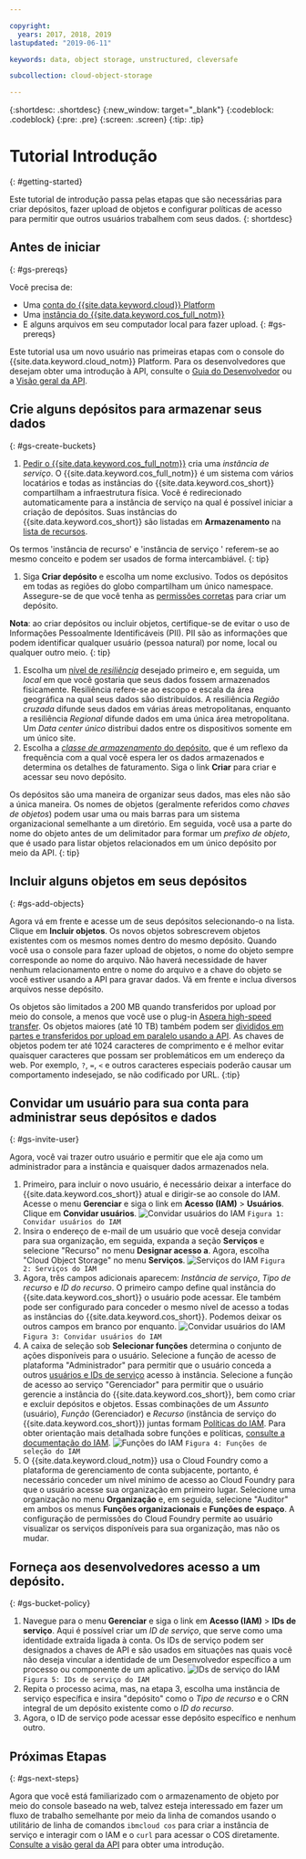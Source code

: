 ```yaml
---

copyright:
  years: 2017, 2018, 2019
lastupdated: "2019-06-11"

keywords: data, object storage, unstructured, cleversafe

subcollection: cloud-object-storage

---
```

{:shortdesc: .shortdesc}
{:new_window: target="_blank"}
{:codeblock: .codeblock}
{:pre: .pre}
{:screen: .screen}
{:tip: .tip}


# Tutorial Introdução
{: #getting-started}

Este tutorial de introdução passa pelas etapas que são necessárias para criar depósitos, fazer upload de objetos e configurar políticas de acesso para permitir que outros usuários trabalhem com seus dados.
{: shortdesc}

## Antes de iniciar
{: #gs-prereqs}

Você precisa de:
  * Uma [conta do {{site.data.keyword.cloud}} Platform](https://cloud.ibm.com)
  * Uma [instância do {{site.data.keyword.cos_full_notm}}](/docs/services/cloud-object-storage/basics?topic=cloud-object-storage-provision)
  * E alguns arquivos em seu computador local para fazer upload.
{: #gs-prereqs}

 Este tutorial usa um novo usuário nas primeiras etapas com o console do {{site.data.keyword.cloud_notm}} Platform. Para os desenvolvedores que desejam obter uma introdução à API, consulte o [Guia do Desenvolvedor](/docs/services/cloud-object-storage/basics?topic=cloud-object-storage-gs-dev) ou a [Visão geral da API](/docs/services/cloud-object-storage/api-reference?topic=cloud-object-storage-compatibility-api).

## Crie alguns depósitos para armazenar seus dados
{: #gs-create-buckets}

  1. [Pedir o {{site.data.keyword.cos_full_notm}}](/docs/services/cloud-object-storage/basics?topic=cloud-object-storage-provision) cria uma _instância de serviço_. O {{site.data.keyword.cos_full_notm}} é um sistema com vários locatários e todas as instâncias do {{site.data.keyword.cos_short}} compartilham a infraestrutura física. Você é redirecionado automaticamente para a instância de serviço na qual é possível iniciar a criação de depósitos. Suas instâncias do {{site.data.keyword.cos_short}} são listadas em **Armazenamento** na [lista de recursos](https://cloud.ibm.com/resources).

Os termos 'instância de recurso' e 'instância de serviço ' referem-se ao mesmo conceito e podem ser usados de forma intercambiável.
{: tip}

  1. Siga **Criar depósito** e escolha um nome exclusivo. Todos os depósitos em todas as regiões do globo compartilham um único namespace. Assegure-se de que você tenha as [permissões corretas](/docs/services/cloud-object-storage/iam?topic=cloud-object-storage-iam-bucket-permissions) para criar um depósito.

  **Nota**: ao criar depósitos ou incluir objetos, certifique-se de evitar o uso de Informações Pessoalmente Identificáveis (PII). PII são as informações que podem identificar qualquer usuário (pessoa natural) por nome, local ou qualquer outro meio.
  {: tip}

  1. Escolha um [nível de _resiliência_](/docs/services/cloud-object-storage/basics?topic=cloud-object-storage-endpoints) desejado primeiro e, em seguida, um _local_ em que você gostaria que seus dados fossem armazenados fisicamente. Resiliência refere-se ao escopo e escala da área geográfica na qual seus dados são distribuídos. A resiliência _Região cruzada_ difunde seus dados em várias áreas metropolitanas, enquanto a resiliência _Regional_ difunde dados em uma única área metropolitana. Um _Data center único_ distribui dados entre os dispositivos somente em um único site.
  2. Escolha a [_classe de armazenamento_ do depósito](/docs/services/cloud-object-storage/basics?topic=cloud-object-storage-classes), que é um reflexo da frequência com a qual você espera ler os dados armazenados e determina os detalhes de faturamento. Siga o link **Criar** para criar e acessar seu novo depósito.

Os depósitos são uma maneira de organizar seus dados, mas eles não são a única maneira. Os nomes de objetos (geralmente referidos como _chaves de objetos_) podem usar uma ou mais barras para um sistema organizacional semelhante a um diretório. Em seguida, você usa a parte do nome do objeto antes de um delimitador para formar um _prefixo de objeto_, que é usado para listar objetos relacionados em um único depósito por meio da API.
{: tip}


## Incluir alguns objetos em seus depósitos
{: #gs-add-objects}

Agora vá em frente e acesse um de seus depósitos selecionando-o na lista. Clique em **Incluir objetos**. Os novos objetos sobrescrevem objetos existentes com os mesmos nomes dentro do mesmo depósito. Quando você usa o console para fazer upload de objetos, o nome do objeto sempre corresponde ao nome do arquivo. Não haverá necessidade de haver nenhum relacionamento entre o nome do arquivo e a chave do objeto se você estiver usando a API para gravar dados. Vá em frente e inclua diversos arquivos nesse depósito.

Os objetos são limitados a 200 MB quando transferidos por upload por meio do console, a menos que você use o plug-in [Aspera high-speed transfer](/docs/services/cloud-object-storage/basics?topic=cloud-object-storage-upload). Os objetos maiores (até 10 TB) também podem ser [divididos em partes e transferidos por upload em paralelo usando a API](/docs/services/cloud-object-storage/basics?topic=cloud-object-storage-large-objects). As chaves de objetos podem ter até 1024 caracteres de comprimento e é melhor evitar quaisquer caracteres que possam ser problemáticos em um endereço da web. Por exemplo, `?`, `=`, `<` e outros caracteres especiais poderão causar um comportamento indesejado, se não codificado por URL.
{:tip}

## Convidar um usuário para sua conta para administrar seus depósitos e dados
{: #gs-invite-user}

Agora, você vai trazer outro usuário e permitir que ele aja como um administrador para a instância e quaisquer dados armazenados nela.

  1. Primeiro, para incluir o novo usuário, é necessário deixar a interface do {{site.data.keyword.cos_short}} atual e dirigir-se ao console do IAM. Acesse o menu **Gerenciar** e siga o link em **Acesso (IAM)** > **Usuários**. Clique em **Convidar usuários**.
	<img alt="Convidar usuários do IAM" src="https://s3.us.cloud-object-storage.appdomain.cloud/docs-resources/console_iam_invitebtn.png" max-height="200px" />
	`Figura 1: Convidar usuários do IAM`
  2. Insira o endereço de e-mail de um usuário que você deseja convidar para sua organização, em seguida, expanda a seção **Serviços** e selecione "Recurso" no menu **Designar acesso a**. Agora, escolha "Cloud Object Storage" no menu **Serviços**.
	<img alt="Serviços do IAM" src="https://s3.us.cloud-object-storage.appdomain.cloud/docs-resources/console_iam_services.png" max-height="200px" />
	`Figura 2: Serviços do IAM`
  3. Agora, três campos adicionais aparecem: _Instância de serviço_, _Tipo de recurso_ e _ID do recurso_. O primeiro campo define qual instância do {{site.data.keyword.cos_short}} o usuário pode acessar. Ele também pode ser configurado para conceder o mesmo nível de acesso a todas as instâncias do {{site.data.keyword.cos_short}}. Podemos deixar os outros campos em branco por enquanto.
	<img alt="Convidar usuários do IAM" src="https://s3.us.cloud-object-storage.appdomain.cloud/docs-resources/console_iam_servicesdropdowns.png" max-height="200px" />
	`Figura 3: Convidar usuários do IAM`
  4. A caixa de seleção sob **Selecionar funções** determina o conjunto de ações disponíveis para o usuário. Selecione a função de acesso de plataforma "Administrador" para permitir que o usuário conceda a outros [usuários e IDs de serviço](/docs/services/cloud-object-storage/iam?topic=cloud-object-storage-iam-overview) acesso à instância. Selecione a função de acesso ao serviço "Gerenciador" para permitir que o usuário gerencie a instância do {{site.data.keyword.cos_short}}, bem como criar e excluir depósitos e objetos. Essas combinações de um _Assunto_ (usuário), _Função_ (Gerenciador) e _Recurso_ (instância de serviço do {{site.data.keyword.cos_short}}) juntas formam [Políticas do IAM](/docs/services/cloud-object-storage/iam?topic=cloud-object-storage-iam-overview#getting-started-with-iam). Para obter orientação mais detalhada sobre funções e políticas, [consulte a documentação do IAM](/docs/iam?topic=iam-userroles).
	<img alt="Funções do IAM" src="https://s3.us.cloud-object-storage.appdomain.cloud/docs-resources/console_iam_roles.png" max-height="400px" />
	`Figura 4: Funções de seleção do IAM`
  5. O {{site.data.keyword.cloud_notm}} usa o Cloud Foundry como a plataforma de gerenciamento de conta subjacente, portanto, é necessário conceder um nível mínimo de acesso ao Cloud Foundry para que o usuário acesse sua organização em primeiro lugar. Selecione uma organização no menu **Organização** e, em seguida, selecione "Auditor" em ambos os menus **Funções organizacionais** e **Funções de espaço**. A configuração de permissões do Cloud Foundry permite ao usuário visualizar os serviços disponíveis para sua organização, mas não os mudar.

## Forneça aos desenvolvedores acesso a um depósito.
{: #gs-bucket-policy}

  1. Navegue para o menu **Gerenciar** e siga o link em **Acesso (IAM)** > **IDs de serviço**. Aqui é possível criar um _ID de serviço_, que serve como uma identidade extraída ligada à conta. Os IDs de serviço podem ser designados a chaves de API e são usados em situações nas quais você não deseja vincular a identidade de um Desenvolvedor específico a um processo ou componente de um aplicativo.
	<img alt="IDs de serviço do IAM" src="https://s3.us.cloud-object-storage.appdomain.cloud/docs-resources/console_iam_serviceid.png" max-height="200px" />
	`Figura 5: IDs de serviço do IAM`
  2. Repita o processo acima, mas, na etapa 3, escolha uma instância de serviço específica e insira "depósito" como o _Tipo de recurso_ e o CRN integral de um depósito existente como o _ID do recurso_.
  3. Agora, o ID de serviço pode acessar esse depósito específico e nenhum outro.

## Próximas Etapas
{: #gs-next-steps}

Agora que você está familiarizado com o armazenamento de objeto por meio do console baseado na web, talvez esteja interessado em fazer um fluxo de trabalho semelhante por meio da linha de comandos usando o utilitário de linha de comandos `ibmcloud cos` para criar a instância de serviço e interagir com o IAM e o `curl` para acessar o COS diretamente. [Consulte a visão geral da API](/docs/services/cloud-object-storage/api-reference?topic=cloud-object-storage-compatibility-api) para obter uma introdução.
